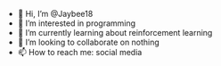 - 👋 Hi, I’m @Jaybee18
- 👀 I’m interested in programming
- 🌱 I’m currently learning about reinforcement learning
- 💞️ I’m looking to collaborate on nothing
- 📫 How to reach me: social media

<!---
Jaybee18/Jaybee18 is a ✨ special ✨ repository because its `README.md` (this file) appears on your GitHub profile.
You can click the Preview link to take a look at your changes.
--->
